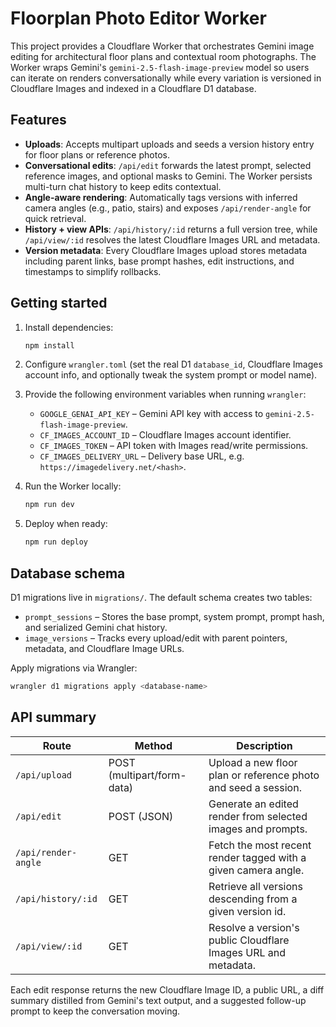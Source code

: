# Floorplan Photo Editor Worker

This project provides a Cloudflare Worker that orchestrates Gemini image editing for architectural floor plans and contextual room photographs. The Worker wraps Gemini's `gemini-2.5-flash-image-preview` model so users can iterate on renders conversationally while every variation is versioned in Cloudflare Images and indexed in a Cloudflare D1 database.

## Features

- **Uploads**: Accepts multipart uploads and seeds a version history entry for floor plans or reference photos.
- **Conversational edits**: `/api/edit` forwards the latest prompt, selected reference images, and optional masks to Gemini. The Worker persists multi-turn chat history to keep edits contextual.
- **Angle-aware rendering**: Automatically tags versions with inferred camera angles (e.g., patio, stairs) and exposes `/api/render-angle` for quick retrieval.
- **History + view APIs**: `/api/history/:id` returns a full version tree, while `/api/view/:id` resolves the latest Cloudflare Images URL and metadata.
- **Version metadata**: Every Cloudflare Images upload stores metadata including parent links, base prompt hashes, edit instructions, and timestamps to simplify rollbacks.

## Getting started

1. Install dependencies:

   ```bash
   npm install
   ```

2. Configure `wrangler.toml` (set the real D1 `database_id`, Cloudflare Images account info, and optionally tweak the system prompt or model name).

3. Provide the following environment variables when running `wrangler`:

   - `GOOGLE_GENAI_API_KEY` – Gemini API key with access to `gemini-2.5-flash-image-preview`.
   - `CF_IMAGES_ACCOUNT_ID` – Cloudflare Images account identifier.
   - `CF_IMAGES_TOKEN` – API token with Images read/write permissions.
   - `CF_IMAGES_DELIVERY_URL` – Delivery base URL, e.g. `https://imagedelivery.net/<hash>`.

4. Run the Worker locally:

   ```bash
   npm run dev
   ```

5. Deploy when ready:

   ```bash
   npm run deploy
   ```

## Database schema

D1 migrations live in `migrations/`. The default schema creates two tables:

- `prompt_sessions` – Stores the base prompt, system prompt, prompt hash, and serialized Gemini chat history.
- `image_versions` – Tracks every upload/edit with parent pointers, metadata, and Cloudflare Image URLs.

Apply migrations via Wrangler:

```bash
wrangler d1 migrations apply <database-name>
```

## API summary

| Route | Method | Description |
| --- | --- | --- |
| `/api/upload` | POST (multipart/form-data) | Upload a new floor plan or reference photo and seed a session. |
| `/api/edit` | POST (JSON) | Generate an edited render from selected images and prompts. |
| `/api/render-angle` | GET | Fetch the most recent render tagged with a given camera angle. |
| `/api/history/:id` | GET | Retrieve all versions descending from a given version id. |
| `/api/view/:id` | GET | Resolve a version's public Cloudflare Images URL and metadata. |

Each edit response returns the new Cloudflare Image ID, a public URL, a diff summary distilled from Gemini's text output, and a suggested follow-up prompt to keep the conversation moving.
